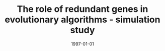 ---
# Documentation: https://wowchemy.com/docs/managing-content/

title: The role of redundant genes in evolutionary algorithms - simulation study
subtitle: ''
summary: ''
authors:
- kwasnicka
tags: []
categories: []
date: '1997-01-01'
lastmod: 2022-10-07T04:59:19Z
featured: false
draft: false

# Featured image
# To use, add an image named `featured.jpg/png` to your page's folder.
# Focal points: Smart, Center, TopLeft, Top, TopRight, Left, Right, BottomLeft, Bottom, BottomRight.
image:
  caption: ''
  focal_point: ''
  preview_only: false

# Projects (optional).
#   Associate this post with one or more of your projects.
#   Simply enter your project's folder or file name without extension.
#   E.g. `projects = ["internal-project"]` references `content/project/deep-learning/index.md`.
#   Otherwise, set `projects = []`.
projects: []
publishDate: '2022-10-07T04:59:18.701792Z'
publication_types:
- '1'
abstract: ''
publication: '*15th IMACS World Congress on Scientific Computation, Modelling and
  Applied Mathematics, Berlin, [24-29] August 1997. Vol. 2. Numerical mathematics*'
---